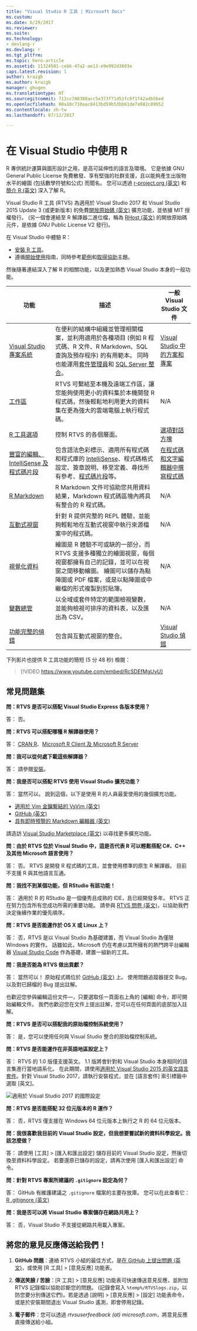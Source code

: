 ```yaml
---
title: "Visual Studio R 工具 | Microsoft Docs"
ms.custom: 
ms.date: 6/29/2017
ms.reviewer: 
ms.suite: 
ms.technology:
- devlang-r
ms.devlang: r
ms.tgt_pltfrm: 
ms.topic: hero-article
ms.assetid: 11324501-ceb6-47a2-ae13-e9e992d3603e
caps.latest.revision: 1
author: kraigb
ms.author: kraigb
manager: ghogen
ms.translationtype: HT
ms.sourcegitcommit: 712cc780388acc5e373f71d51fc8f1f42adb5bed
ms.openlocfilehash: 80a10c710aac8413bd59b53bb61de7a982c09952
ms.contentlocale: zh-tw
ms.lasthandoff: 07/12/2017

---
```


# <a name="working-with-r-in-visual-studio"></a>在 Visual Studio 中使用 R

R 專供統計運算與圖形設計之用，是高可延伸性的語言及環境。 它是依據 GNU General Public License 免費散發、享有堅強的社群支援，且以能夠產生出版物水平的繪圖 (包括數學符號和公式) 而聞名。 您可以透過 [r-project.org (英文)](https://www.r-project.org/about.html) 和[簡介 R (英文)](https://cran.r-project.org/doc/manuals/r-release/R-intro.html) 深入了解 R。

Visual Studio R 工具 (RTVS) 為適用於 Visual Studio 2017 和 Visual Studio 2015 Update 3 (或更新版本) 的免費[開放原始碼 (英文)](https://github.com/microsoft/RTVS) 擴充功能，並依據 MIT 授權發行。 (另一個會連結至 R 解譯器二進位檔，稱為 [RHost (英文)](https://github.com/microsoft/R-Host) 的開放原始碼元件，是依據 GNU Public License V2 發行)。

在 Visual Studio 中體驗 R：

- [安裝 R 工具](installation.md)。
- 遵循[開始使用](getting-started-with-r.md)指南，同時參考[範例](getting-started-samples.md)和[取得協助](getting-started-help.md)主題。

然後隨著連結深入了解 R 的相關功能，以及更加熟悉 Visual Studio 本身的一般功能。

| 功能 | 描述 | 一般 Visual Studio 文件 | 
| --- | --- | --- |
| [Visual Studio 專案系統](projects.md) | 在便利的結構中組織並管理相關檔案，並利用適用於各種項目 (例如 R 程式碼、R 文件、R Markdown、SQL 查詢及預存程序) 的有用範本。 同時也能運用[套件管理員](package-manager.md)和 [SQL Server 整合](sql-server.md)。  | [Visual Studio 中的方案和專案](../ide/solutions-and-projects-in-visual-studio.md) |
| [工作區](workspaces.md) | RTVS 可繫結至本機及遠端工作區，讓您能夠使用更小的資料集於本機開發 R 程式碼，然後輕鬆地利用更大的資料集在更為強大的雲端電腦上執行程式碼。 | N/A |
| [R 工具選項](options.md) | 控制 RTVS 的各個層面。 | [選項對話方塊](../ide/reference/options-dialog-box-visual-studio.md) |
| [豐富的編輯、IntelliSense 及程式碼片段](code-editing.md) | 包含語法色彩標示、適用所有程式碼和程式庫的 [IntelliSense](code-intellisense.md)、程式碼格式設定、簽章說明、移至定義、尋找所有參考、[程式碼片段](code-snippets.md)等。 | [在程式碼和文字編輯器中撰寫程式碼](../ide/writing-code-in-the-code-and-text-editor.md) |
| [R Markdown](rmarkdown.md) | R Markdown 文件可協助您共用資料結果，Markdown 程式碼區塊內將具有整合的 R 程式碼。 | N/A |
| [互動式視窗](interactive-repl.md) | 針對 R 提供完整的 REPL 體驗，並能夠輕鬆地在互動式視窗中執行來源檔案中的程式碼。 | N/A |
| [視覺化資料](visualizing-data.md) | 繪圖是 R 體驗不可或缺的一部分，而 RTVS 支援多種獨立的繪圖視窗，每個視窗都擁有自己的記錄，並可以在視窗之間移動繪圖。 繪圖可以儲存為點陣圖或 PDF 檔案，或是以點陣圖或中繼檔的形式複製到剪貼簿。  | N/A |
| [變數總管](variable-explorer.md) | 以全域或套件特定的範圍檢視變數，並能夠檢視可排序的資料表，以及匯出為 CSV。 | N/A |
| [功能完整的偵錯](debugging.md) | 包含與互動式視窗的整合。 | [Visual Studio 偵錯](../debugger/debugging-in-visual-studio.md) |

下列影片也提供 R 工具功能的簡短 (5 分 48 秒) 檢閱：

> [!VIDEO https://www.youtube.com/embed/RcSDEfMgUvU]

## <a name="frequently-asked-questions"></a>常見問題集

**問：RTVS 是否可以搭配 Visual Studio Express 各版本使用？**

答： 否。

**問：RTVS 可以搭配哪種 R 解譯器使用？**

答： [CRAN R](https://cran.r-project.org/)、[Microsoft R Client 及 Microsoft R Server](https://msdn.microsoft.com/microsoft-r/)

**問：我可以從何處下載這些解譯器？**

答： 請參閱[安裝](installation.md)。

**問：我是否可以搭配 RTVS 使用 Visual Studio 擴充功能？**

答： 當然可以。 說到這個，以下是使用 R 的人員最愛使用的幾個擴充功能。

- [適用於 Vim 金鑰繫結的 VsVim (英文)](https://marketplace.visualstudio.com/items?itemName=JaredParMSFT.VsVim)
- [GitHub (英文)](https://marketplace.visualstudio.com/items?itemName=GitHub.GitHubExtensionforVisualStudio)
- [具有即時預覽的 Markdown 編輯器 (英文)](https://marketplace.visualstudio.com/items?itemName=MadsKristensen.MarkdownEditor)

請造訪 [Visual Studio Marketplace (英文)](https://marketplace.visualstudio.com/) 以尋找更多擴充功能。

**問：由於 RTVS 位於 Visual Studio 中，這是否代表 R 可以輕鬆搭配 C#、C++ 及其他 Microsoft 語言使用？**

答： 否。 RTVS 是開發 R 程式碼的工具，並會使用標準的原生 R 解譯器。 目前不支援 R 與其他語言互通。

**問：我找不到某個功能，但 RStudio 有該功能！**

答： 適用於 R 的 RStudio 是一個優秀且成熟的 IDE，且已經開發多年。 RTVS 正在努力包含所有您成功所需的重要功能。 請參與 [RTVS 問卷 (英文)](https://www.surveymonkey.com/r/RTVS1)，以協助我們決定後續作業的優先順序。

**問：RTVS 是否能運作於 OS X 或 Linux 上？**

答： 否，RTVS 是以 Visual Studio 為基礎建置，而 Visual Studio 為僅限 Windows 的實作。 話雖如此，Microsoft 仍在考慮以其所擁有的熱門跨平台編輯器 [Visual Studio Code](https://code.visualstudio.com/) 作為基礎，建置一組新的工具。

**問：我是否能為 RTVS 做出貢獻？**

答： 當然可以！ 原始程式碼位於 [GitHub (英文)](https://github.com/microsoft/RTVS) 上。 使用問題追蹤器提交 Bug，以及對已歸檔的 Bug 提出註解。

也歡迎您參與編輯這份文件&mdash;，只要選取任一頁面右上角的 [編輯] 命令，即可開始編輯文件。 我們也歡迎您在文件上提出註解，您可以在任何頁面的底部加入註解。

**問：RTVS 是否可以搭配我的原始檔控制系統使用？**

答： 是，您可以使用任何與 Visual Studio 整合的原始檔控制系統。

**問：RTVS 是否能運作在非英語地區設定上？**

答： RTVS 的 1.0 版僅支援英文。 1.1 版將會針對和 Visual Studio 本身相同的語言集進行當地語系化。 在此期間，請使用[適用於 Visual Studio 2015 的英文語言套件](https://www.microsoft.com/download/details.aspx?id=48157)。針對 Visual Studio 2017，請執行安裝程式，並在 [語言套件] 索引標籤中選取 [英文]。

![適用於 Visual Studio 2017 的國際設定](media/FAQ-international-settings.png)

**問：RTVS 是否能搭配 32 位元版本的 R 運作？**

答： 否，RTVS 僅支援在 Windows 64 位元版本上執行之 R 的 64 位元版本。

**問：我很喜歡我目前的 Visual Studio 設定，但我想要嘗試新的資料科學設定。我該怎麼做？**

答： 請使用 [工具] > [匯入和匯出設定] 儲存目前的 Visual Studio 設定，然後切換至資料科學設定。 若要還原已儲存的設定，請再次使用 [匯入和匯出設定] 命令。

**問：針對 RTVS 專案所建議的 `.gitignore` 設定為何？**

答： GitHub 有維護建議之 `.gitignore` 檔案的主要存放庫。 您可以在此查看它：[R .gitignore (英文)](https://github.com/github/gitignore/blob/master/R.gitignore)

**問：我是否可以將 Visual Studio 專案儲存在網路共用上？**

答： 否，Visual Studio 不支援從網路共用載入專案。

## <a name="send-us-your-feedback"></a>將您的意見反應傳送給我們！

1. **GitHub 問題**：連絡 RTVS 小組的最佳方式，是[在 GitHub 上提出問題 (英文)](https://github.com/Microsoft/RTVS/issues)，或使用 [R 工具] > [意見反應] 功能表。

1. **傳送笑臉 / 苦臉**：[R 工具] > [意見反應] 功能表可快速傳送意見反應，並附加 RTVS 記錄檔以協助診斷您的問題。 (記錄會寫入 `%temp%/RTVSlogs.zip`，以防您要分別傳送它們)。若是透過 [說明] > [意見反應] > [設定] 功能表命令，或是於安裝期間退出 Visual Studio 遙測，即會停用記錄。

1. **電子郵件**：您可以透過 *rtvsuserfeedback (at) microsoft.com*，將意見反應直接傳送給小組。

